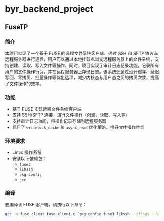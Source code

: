# byr_backend_project
## FuseTP

### 简介
本项目实现了一个基于 FUSE 的远程文件系统客户端。通过 SSH 和 SFTP 协议与远程服务器进行通信，用户可以通过本地挂载点浏览远程服务器上的文件系统，支持创建、读取、写入文件等操作。同时，项目实现了审计日志记录功能，记录所有用户的文件操作行为，并在远程服务器上存储日志。该系统还通过设计缓存、延迟写回、零拷贝、批量操作等优化选项，减少内核态与用户态之间的拷贝次数，提高了文件操作的效率。

### 功能
- 基于 FUSE 实现远程文件系统客户端
- 支持 SSH/SFTP 连接，进行文件操作（创建、读取、写入等）
- 支持审计日志功能，将操作记录存储到远程服务器
- 启用了 `writeback_cache` 和 `async_read` 优化策略，提升文件操作性能

### 环境要求
- Linux 操作系统
- 安装以下依赖包：
  - `fuse3`
  - `libssh`
  - `pkg-config`
  - `gcc`

### 编译
要编译该 FUSE 客户端，请执行以下命令：

```bash
gcc -o fuse_client fuse_client.c `pkg-config fuse3 libssh --cflags --libs` -D_FILE_OFFSET_BITS=64
